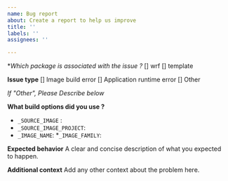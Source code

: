 ```yaml
---
name: Bug report
about: Create a report to help us improve
title: ''
labels: ''
assignees: ''

---
```


**Which package is associated with the issue ?*
[] wrf
[] template

**Issue type**
[] Image build error
[] Application runtime error
[] Other

*If "Other", Please Describe below*

**What build options did you use ?**
* `_SOURCE_IMAGE` : 
* `_SOURCE_IMAGE_PROJECT`:
* `_IMAGE_NAME`:
*`_IMAGE_FAMILY`:

**Expected behavior**
A clear and concise description of what you expected to happen.


**Additional context**
Add any other context about the problem here.
